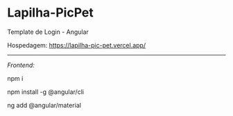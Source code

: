 # Lapilha-PicPet
Template de Login - Angular

Hospedagem: https://lapilha-pic-pet.vercel.app/


--------------------------------
<i>Frontend:</i>

npm i

npm install -g @angular/cli

ng add @angular/material
